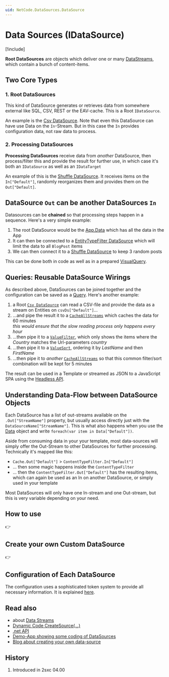 ```yaml
---
uid: NetCode.DataSources.DataSource
---
```


# Data Sources (IDataSource)

[!include[](~/pages/basics/stack/_shared-float-summary.md)]
<style>.context-box-summary .datasource, .context-box-summary .query-datasource { visibility: visible; } </style>

**Root DataSources** are [](xref:ToSic.Eav.DataSource.IDataSource) objects which deliver one or many [DataStreams](xref:ToSic.Eav.DataSource.IDataStream), which contain a bunch of content-items.

## Two Core Types

### 1. Root DataSources

This kind of DataSource generates or retrieves data from somewhere external like SQL, CSV, REST or the EAV-cache. This is a Root `IDataSource`.

An example is the [Csv DataSource](xref:ToSic.Eav.DataSources.Csv).
Note that even this DataSource can have use Data on the `In`-Stream.
But in this case the `In` provides configuration data, not raw data to process.

### 2. Processing DataSources

**Processing DataSources**  receive data from _another_ DataSource, then process/filter this and provide the result for further use, in which case it's both an `IDataSource` as well as an `IDataTarget`

An example of this is the [Shuffle DataSource](xref:ToSic.Eav.DataSources.Shuffle).
It receives items on the `In["Default"]`, randomly reorganizes them and provides them on the `Out["Default]`.

## DataSource `Out` can be another DataSources `In`

Datasources can be **chained** so that processing steps happen in a sequence. Here's a very simple example:

1. The root DataSource would be the [App.Data](xref:NetCode.DynamicCode.Objects.App.Data) which has all the data in the App
1. It can then be connected to a [EntityTypeFilter DataSource](xref:ToSic.Eav.DataSources.EntityTypeFilter) which will limit the data to all `BlogPost` items
1. We can then connect it to a [Shuffle DataSource](xref:ToSic.Eav.DataSources.Shuffle) to keep 3 random posts

This can be done both in code as well as in a prepared [VisualQuery](xref:Basics.Query.VisualQuery.Index).

## Queries: Reusable DataSource Wirings

As described above, DataSources can be joined together and the configuration can be saved as a [Query](xref:NetCode.DataSources.Query.Index).
Here's another example:

1. a Root [`Csv DataSource`](xref:ToSic.Eav.DataSources.Csv) can read a CSV-file and provide the data as a stream on Entities on `csvDs["Default"]`...
2. ...and pipe the result it to a [`CacheAllStreams`](xref:ToSic.Eav.DataSources.Caching.CacheAllStreams) which caches the data for 60 minutes  
    _this would ensure that the slow reading process only happens every hour_
3. ...then pipe it to a [`ValueFilter`](xref:ToSic.Eav.DataSources.ValueFilter), which only shows the items where the _Country_ matches the Url-parameters _country_
4. ...then pipe it to a [`ValueSort`](xref:ToSic.Eav.DataSources.ValueSort), ordering it by _LastName_ and then _FirstName_
5. ...then pipe it to _another_ [`CacheAllStreams`](xref:ToSic.Eav.DataSources.Caching.CacheAllStreams) so that this common filter/sort combination will be kept for 5 minutes

The result can be used in a Template or streamed as JSON to a JavaScript SPA using the [Headless API](xref:WebApi.Headless.Index).

## Understanding Data-Flow between DataSource Objects

Each DataSource has a list of out-streams available on the `.Out["StreamName"]` property, but usually access directly just with the `DataSourceName["StreamName"]`. This is what also happens when you use the [Data](xref:NetCode.DynamicCode.Data) object and write `foreach(var item in Data["Default"])`.

Aside from consuming data in your your template, most data-sources will simply offer the Out-Stream to other DataSources for further processing. Technically it's mapped like this:

* `Cache.Out["Default"]` > `ContentTypeFilter.In["Default"]`
* ... then some magic happens inside the `ContentTypeFilter`
* ... then the `ContentTypeFilter.Out["Default"]` has the resulting items, which can again be used as an In on another DataSource, or simply used in your template

Most DataSources will only have one In-stream and one Out-stream, but this is very variable depending on your need.

## How to use

 👉 [](xref:NetCode.DataSources.Use.Guide)

## Create your own Custom DataSource

👉 [](xref:NetCode.DataSources.Custom.Index)

## Configuration of Each DataSource

The configuration uses a sophisticated token system to provide all necessary information. It is explained [here](xref:NetCode.DataSources.Custom.Configuration).





## Read also

* about [Data Streams](xref:ToSic.Eav.DataSource.IDataStream)
* [Dynamic Code CreateSource(...)](xref:NetCode.DynamicCode.CreateSource)
* [.net API](xref:ToSic.Sxc.Code.IDynamicCode.CreateSource*)
* [Demo-App showing some coding of DataSources][app-ds-code]
* [Blog about creating your own data-source](xref:Blog.CustomDataSource)


## History

1. Introduced in 2sxc 04.00


[app-ds-code]: http://2sxc.org/en/apps/app/tutorial-use-a-custom-developed-datasource
